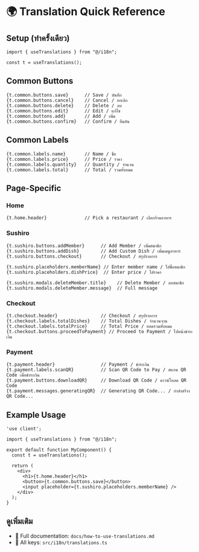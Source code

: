 # 🌍 Translation Quick Reference

## Setup (ทำครั้งเดียว)

```tsx
import { useTranslations } from "@/i18n";

const t = useTranslations();
```

## Common Buttons

```tsx
{t.common.buttons.save}      // Save / บันทึก
{t.common.buttons.cancel}    // Cancel / ยกเลิก
{t.common.buttons.delete}    // Delete / ลบ
{t.common.buttons.edit}      // Edit / แก้ไข
{t.common.buttons.add}       // Add / เพิ่ม
{t.common.buttons.confirm}   // Confirm / ยืนยัน
```

## Common Labels

```tsx
{t.common.labels.name}       // Name / ชื่อ
{t.common.labels.price}      // Price / ราคา
{t.common.labels.quantity}   // Quantity / จำนวน
{t.common.labels.total}      // Total / รวมทั้งหมด
```

## Page-Specific

### Home
```tsx
{t.home.header}              // Pick a restaurant / เลือกร้านอาหาร
```

### Sushiro
```tsx
{t.sushiro.buttons.addMember}      // Add Member / เพิ่มสมาชิก
{t.sushiro.buttons.addDish}        // Add Custom Dish / เพิ่มเมนูอาหาร
{t.sushiro.buttons.checkout}       // Checkout / สรุปรายการ

{t.sushiro.placeholders.memberName} // Enter member name / ใส่ชื่อสมาชิก
{t.sushiro.placeholders.dishPrice}  // Enter price / ใส่ราคา

{t.sushiro.modals.deleteMember.title}    // Delete Member / ลบสมาชิก
{t.sushiro.modals.deleteMember.message}  // Full message
```

### Checkout
```tsx
{t.checkout.header}                // Checkout / สรุปรายการ
{t.checkout.labels.totalDishes}    // Total Dishes / จำนวนจาน
{t.checkout.labels.totalPrice}     // Total Price / ยอดรวมทั้งหมด
{t.checkout.buttons.proceedToPayment} // Proceed to Payment / ไปหน้าชำระเงิน
```

### Payment
```tsx
{t.payment.header}                 // Payment / ชำระเงิน
{t.payment.labels.scanQR}          // Scan QR Code to Pay / สแกน QR Code เพื่อชำระเงิน
{t.payment.buttons.downloadQR}     // Download QR Code / ดาวน์โหลด QR Code
{t.payment.messages.generatingQR}  // Generating QR Code... / กำลังสร้าง QR Code...
```

## Example Usage

```tsx
'use client';

import { useTranslations } from "@/i18n";

export default function MyComponent() {
  const t = useTranslations();

  return (
    <div>
      <h1>{t.home.header}</h1>
      <button>{t.common.buttons.save}</button>
      <input placeholder={t.sushiro.placeholders.memberName} />
    </div>
  );
}
```

## ดูเพิ่มเติม
- 📖 Full documentation: `docs/how-to-use-translations.md`
- 🔧 All keys: `src/i18n/translations.ts`
